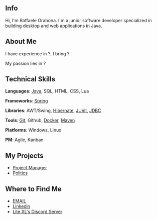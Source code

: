 ## Info

Hi, I'm Raffaele Orabona. I'm a junior software developer specialized in building desktop and web applications in Java.

## About Me

I have experience in ?, I bring ?

My passion lies in ?

## Technical Skills

**Languages**: [Java](https://dev.java/), SQL, HTML, CSS, Lua

**Frameworks**: [Spring](https://spring.io/why-spring)

**Libraries**: AWT/Swing, [Hibernate](https://hibernate.org/), [JUnit](https://junit.org/junit5/), [JDBC](https://docs.oracle.com/javase/8/docs/technotes/guides/jdbc/)

<!-- **Protocols**: REST, SOAP -->

**Tools**: [Git](https://git-scm.com/book/en/v2), Github, [Docker](https://www.docker.com/), [Maven](https://maven.apache.org/what-is-maven.html)

**Platforms**: Windows, Linux

**PM**: Agile, Kanban

## My Projects

- [Project Manager]()
- [Politics]()

## Where to Find Me

- [EMAIL](raffaele.orabona@protonmail.com)
- [Linkedin](https://www.linkedin.com/in/raffaele-orabona-03821b231/)
- [Lite XL's Discord Server](https://discord.gg/47gNc6YMW3)
